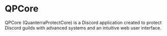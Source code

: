 # QPCore
 QPCore (QuanterraProtectCore) is a Discord application created to protect Discord guilds with advanced systems and an intuitive web user interface.
